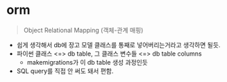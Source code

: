 # orm
> Object Relational Mapping (객체-관계 매핑) <br>
- 쉽게 생각해서 db에 장고 모델 클래스를 통째로 넣어버리는거라고 생각하면 될듯.
- 파이썬 클래스 <=> db table, 그 클래스 변수들 <=> db table columns
    - makemigrations가 이 db table 생성 과정인듯
- SQL query를 직접 안 써도 돼서 편함.